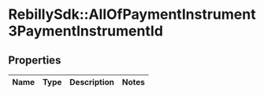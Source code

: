 # RebillySdk::AllOfPaymentInstrument3PaymentInstrumentId

## Properties
Name | Type | Description | Notes
------------ | ------------- | ------------- | -------------

